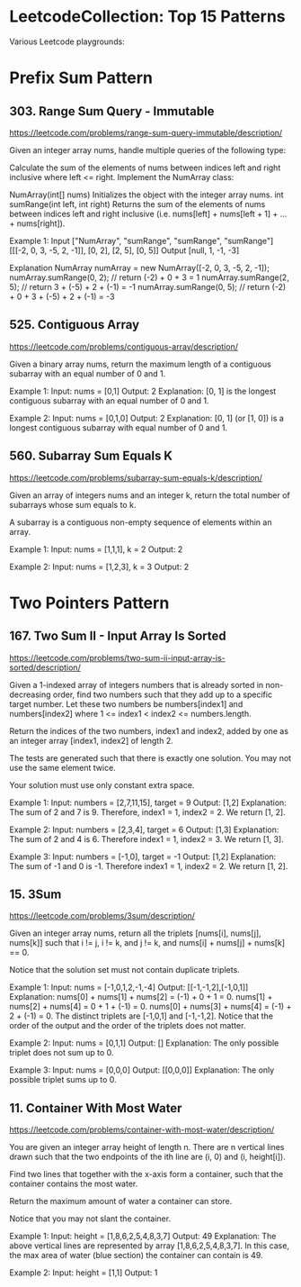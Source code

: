 # LeetcodeCollection: Top 15 Patterns
Various Leetcode playgrounds: 

# Prefix Sum Pattern
 ## 303. Range Sum Query - Immutable
 https://leetcode.com/problems/range-sum-query-immutable/description/

 Given an integer array nums, handle multiple queries of the following type:

 Calculate the sum of the elements of nums between indices left and right inclusive where left <= right.
 Implement the NumArray class:

 NumArray(int[] nums) Initializes the object with the integer array nums.
 int sumRange(int left, int right) Returns the sum of the elements of nums between indices left and right inclusive (i.e. nums[left] + nums[left + 1] + ... + nums[right]).

 Example 1:
 Input
 ["NumArray", "sumRange", "sumRange", "sumRange"]
 [[[-2, 0, 3, -5, 2, -1]], [0, 2], [2, 5], [0, 5]]
 Output
 [null, 1, -1, -3]

 Explanation
 NumArray numArray = new NumArray([-2, 0, 3, -5, 2, -1]);
 numArray.sumRange(0, 2); // return (-2) + 0 + 3 = 1
 numArray.sumRange(2, 5); // return 3 + (-5) + 2 + (-1) = -1
 numArray.sumRange(0, 5); // return (-2) + 0 + 3 + (-5) + 2 + (-1) = -3

 ## 525. Contiguous Array
 https://leetcode.com/problems/contiguous-array/description/

 Given a binary array nums, return the maximum length of a contiguous subarray with an equal number of 0 and 1.

 Example 1:
 Input: nums = [0,1]
 Output: 2
 Explanation: [0, 1] is the longest contiguous subarray with an equal number of 0 and 1.

 Example 2:
 Input: nums = [0,1,0]
 Output: 2
 Explanation: [0, 1] (or [1, 0]) is a longest contiguous subarray with equal number of 0 and 1.

 ## 560. Subarray Sum Equals K
 https://leetcode.com/problems/subarray-sum-equals-k/description/

 Given an array of integers nums and an integer k, return the total number of subarrays whose sum equals to k.

 A subarray is a contiguous non-empty sequence of elements within an array.

 Example 1:
 Input: nums = [1,1,1], k = 2
 Output: 2

 Example 2:
 Input: nums = [1,2,3], k = 3
 Output: 2


# Two Pointers Pattern
 ## 167. Two Sum II - Input Array Is Sorted
 https://leetcode.com/problems/two-sum-ii-input-array-is-sorted/description/

 Given a 1-indexed array of integers numbers that is already sorted in non-decreasing order, find two numbers such that they add up to a specific target number. Let these two numbers be numbers[index1] and numbers[index2] where 1 <= index1 < index2 <= numbers.length.

 Return the indices of the two numbers, index1 and index2, added by one as an integer array [index1, index2] of length 2.

 The tests are generated such that there is exactly one solution. You may not use the same element twice.

 Your solution must use only constant extra space.

 Example 1:
 Input: numbers = [2,7,11,15], target = 9
 Output: [1,2]
 Explanation: The sum of 2 and 7 is 9. Therefore, index1 = 1, index2 = 2. We return [1, 2].

 Example 2:
 Input: numbers = [2,3,4], target = 6
 Output: [1,3]
 Explanation: The sum of 2 and 4 is 6. Therefore index1 = 1, index2 = 3. We return [1, 3].

 Example 3:
 Input: numbers = [-1,0], target = -1
 Output: [1,2]
 Explanation: The sum of -1 and 0 is -1. Therefore index1 = 1, index2 = 2. We return [1, 2].
 
  ## 15. 3Sum
 https://leetcode.com/problems/3sum/description/

 Given an integer array nums, return all the triplets [nums[i], nums[j], nums[k]] such that i != j, i != k, and j != k, and nums[i] + nums[j] + nums[k] == 0.

 Notice that the solution set must not contain duplicate triplets.

 Example 1:
 Input: nums = [-1,0,1,2,-1,-4]
 Output: [[-1,-1,2],[-1,0,1]]
 Explanation:
 nums[0] + nums[1] + nums[2] = (-1) + 0 + 1 = 0.
 nums[1] + nums[2] + nums[4] = 0 + 1 + (-1) = 0.
 nums[0] + nums[3] + nums[4] = (-1) + 2 + (-1) = 0.
 The distinct triplets are [-1,0,1] and [-1,-1,2].
 Notice that the order of the output and the order of the triplets does not matter.

 Example 2:
 Input: nums = [0,1,1]
 Output: []
 Explanation: The only possible triplet does not sum up to 0.

 Example 3:
 Input: nums = [0,0,0]
 Output: [[0,0,0]]
 Explanation: The only possible triplet sums up to 0.

 ## 11. Container With Most Water
 https://leetcode.com/problems/container-with-most-water/description/

 You are given an integer array height of length n. There are n vertical lines drawn such that the two endpoints of the ith line are (i, 0) and (i, height[i]).

 Find two lines that together with the x-axis form a container, such that the container contains the most water.

 Return the maximum amount of water a container can store.

 Notice that you may not slant the container.

 Example 1:
 Input: height = [1,8,6,2,5,4,8,3,7]
 Output: 49
 Explanation: The above vertical lines are represented by array [1,8,6,2,5,4,8,3,7]. In this case, the max area of water (blue section) the container can contain is 49.
 
 Example 2:
 Input: height = [1,1]
 Output: 1
